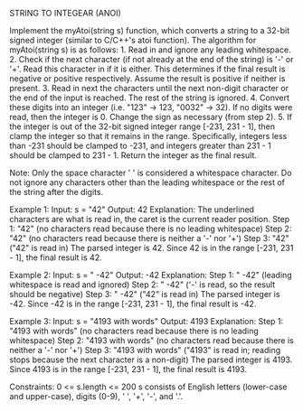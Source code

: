 STRING TO INTEGEAR (ANOI)


Implement the myAtoi(string s) function, which converts a string to a 32-bit signed integer (similar to C/C++'s atoi function).
The algorithm for myAtoi(string s) is as follows:
    1. Read in and ignore any leading whitespace.
    2. Check if the next character (if not already at the end of the string) is '-' or '+'. Read this character in if it is either. This determines if the final result is negative or positive respectively. Assume the result is positive if neither is present.
    3. Read in next the characters until the next non-digit character or the end of the input is reached. The rest of the string is ignored.
    4. Convert these digits into an integer (i.e. "123" -> 123, "0032" -> 32). If no digits were read, then the integer is 0. Change the sign as necessary (from step 2).
    5. If the integer is out of the 32-bit signed integer range [-231, 231 - 1], then clamp the integer so that it remains in the range. Specifically, integers less than -231 should be clamped to -231, and integers greater than 231 - 1 should be clamped to 231 - 1.
    Return the integer as the final result.

Note:
    Only the space character ' ' is considered a whitespace character.
    Do not ignore any characters other than the leading whitespace or the rest of the string after the digits.

 
Example 1:
Input: s = "42"
Output: 42
Explanation: The underlined characters are what is read in, the caret is the current reader position.
Step 1: "42" (no characters read because there is no leading whitespace)
Step 2: "42" (no characters read because there is neither a '-' nor '+')
Step 3: "42" ("42" is read in)
The parsed integer is 42.
Since 42 is in the range [-231, 231 - 1], the final result is 42.

Example 2:
Input: s = "   -42"
Output: -42
Explanation:
Step 1: "   -42" (leading whitespace is read and ignored)
Step 2: "   -42" ('-' is read, so the result should be negative)
Step 3: "   -42" ("42" is read in)
The parsed integer is -42.
Since -42 is in the range [-231, 231 - 1], the final result is -42.

Example 3:
Input: s = "4193 with words"
Output: 4193
Explanation:
Step 1: "4193 with words" (no characters read because there is no leading whitespace)
Step 2: "4193 with words" (no characters read because there is neither a '-' nor '+')
Step 3: "4193 with words" ("4193" is read in; reading stops because the next character is a non-digit)
The parsed integer is 4193.
Since 4193 is in the range [-231, 231 - 1], the final result is 4193.


Constraints:
    0 <= s.length <= 200
    s consists of English letters (lower-case and upper-case), digits (0-9), ' ', '+', '-', and '.'.

